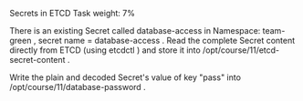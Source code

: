 Secrets in ETCD
Task weight: 7%

There is an existing Secret called database-access in 
Namespace:  team-green  , secret name = database-access .
Read the complete Secret content directly from ETCD (using etcdctl ) and store it into /opt/course/11/etcd-secret-content . 

Write the plain and decoded Secret's value of key "pass" into /opt/course/11/database-password .